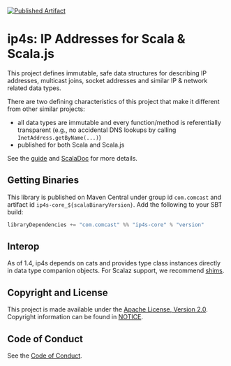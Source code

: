 [![Published Artifact](https://img.shields.io/maven-central/v/com.comcast/ip4s-core_2.12.svg)](http://search.maven.org/#search%7Cga%7C1%7Cip4s)

ip4s: IP Addresses for Scala & Scala.js
=======================================

This project defines immutable, safe data structures for describing IP addresses, multicast joins, socket addresses and similar IP & network related data types.

There are two defining characteristics of this project that make it different from other similar projects:
- all data types are immutable and every function/method is referentially transparent (e.g., no accidental DNS lookups by calling `InetAddress.getByName(...)`)
- published for both Scala and Scala.js

See the [guide](docs/guide.md) and [ScalaDoc](https://oss.sonatype.org/service/local/repositories/releases/archive/com/comcast/ip4s-core_2.12/1.1.1/ip4s-core_2.12-1.1.1-javadoc.jar/!/com/comcast/ip4s/index.html) for more details.

## Getting Binaries

This library is published on Maven Central under group id `com.comcast` and artifact id `ip4s-core_${scalaBinaryVersion}`. Add the following to your SBT build:

```scala
libraryDependencies += "com.comcast" %% "ip4s-core" % "version"
```

## Interop

As of 1.4, ip4s depends on cats and provides type class instances directly in data type companion objects. For Scalaz support, we recommend [shims](https://github.com/djspiewak/shims).

## Copyright and License

This project is made available under the [Apache License, Version 2.0](LICENSE). Copyright information can be found in [NOTICE](NOTICE).

## Code of Conduct

See the [Code of Conduct](CODE_OF_CONDUCT.md).

